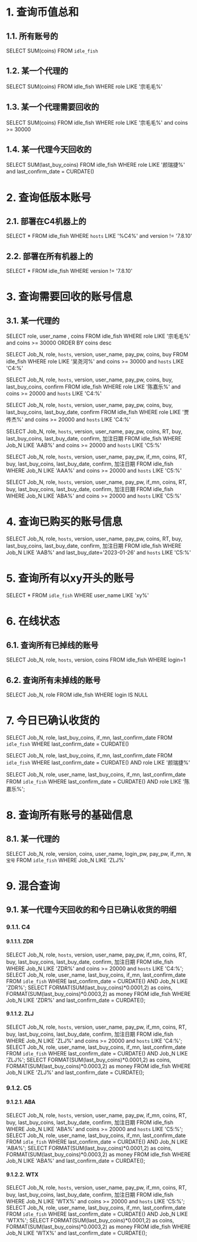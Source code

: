# 1. 查询币值总和
## 1.1. 所有账号的
SELECT SUM(coins) FROM `idle_fish`
## 1.2. 某一个代理的
SELECT SUM(coins) FROM idle_fish WHERE role LIKE '宗毛毛%'
## 1.3. 某一个代理需要回收的
SELECT SUM(coins) FROM idle_fish WHERE role LIKE '宗毛毛%' and coins >= 30000
## 1.4. 某一代理今天回收的
SELECT SUM(last_buy_coins) FROM idle_fish WHERE role LIKE '颜瑞捷%' and last_confirm_date = CURDATE()

# 2. 查询低版本账号
## 2.1. 部署在C4机器上的
SELECT * FROM idle_fish WHERE `hosts` LIKE '%C4%' and version != '7.8.10'
## 2.2. 部署在所有机器上的
SELECT * FROM idle_fish WHERE version != '7.8.10'

# 3. 查询需要回收的账号信息
## 3.1. 某一代理的

SELECT role, user_name , coins FROM idle_fish WHERE role LIKE '宗毛毛%' and coins >= 30000 ORDER BY coins desc

SELECT Job_N, role, `hosts`, version, user_name, pay_pw, coins, buy FROM idle_fish WHERE role LIKE '吴尧河%' and coins >= 30000 and `hosts` LIKE 'C4:%'

SELECT Job_N, role, `hosts`, version, user_name, pay_pw, coins, buy, last_buy_coins, confirm FROM idle_fish WHERE role LIKE '陈嘉乐%' and coins >= 20000 and `hosts` LIKE 'C4:%'

SELECT Job_N, role, `hosts`, version, user_name, pay_pw, coins, buy, last_buy_coins, last_buy_date, confirm FROM idle_fish WHERE role LIKE '贾传杰%' and coins >= 20000 and `hosts` LIKE 'C4:%'

SELECT Job_N, role, `hosts`, version, user_name, pay_pw, coins, RT, buy, last_buy_coins, last_buy_date, confirm, 加注日期 FROM idle_fish WHERE Job_N LIKE 'AAB%' and coins >= 20000 and `hosts` LIKE 'C5:%'


SELECT Job_N, role, `hosts`, version, user_name, pay_pw, if_mn, coins, RT, buy, last_buy_coins, last_buy_date, confirm, 加注日期 FROM idle_fish WHERE Job_N LIKE 'AAA%' and coins >= 20000 and `hosts` LIKE 'C5:%'

SELECT Job_N, role, `hosts`, version, user_name, pay_pw, if_mn, coins, RT, buy, last_buy_coins, last_buy_date, confirm, 加注日期 FROM idle_fish WHERE Job_N LIKE 'ABA%' and coins >= 20000 and `hosts` LIKE 'C5:%'

# 4. 查询已购买的账号信息

SELECT Job_N, role, `hosts`, version, user_name, pay_pw, coins, RT, buy, last_buy_coins, last_buy_date, confirm, 加注日期 FROM idle_fish WHERE Job_N LIKE 'AAB%' and last_buy_date='2023-01-26' and `hosts` LIKE 'C5:%'

# 5. 查询所有以xy开头的账号
SELECT * FROM `idle_fish` WHERE user_name LIKE 'xy%'

# 6. 在线状态
## 6.1. 查询所有已掉线的账号
SELECT Job_N, role, `hosts`, version, coins FROM idle_fish WHERE login=1
## 6.2. 查询所有未掉线的账号
SELECT Job_N, role FROM idle_fish WHERE login IS NULL

# 7. 今日已确认收货的

SELECT Job_N, role, last_buy_coins, if_mn, last_confirm_date FROM `idle_fish` WHERE last_confirm_date = CURDATE()

SELECT Job_N, role, last_buy_coins, if_mn, last_confirm_date FROM `idle_fish` WHERE last_confirm_date = CURDATE() AND role LIKE '颜瑞捷%'

SELECT Job_N, role, user_name, last_buy_coins, if_mn, last_confirm_date FROM `idle_fish` WHERE last_confirm_date = CURDATE() AND role LIKE '陈嘉乐%';

# 8. 查询所有账号的基础信息
## 8.1. 某一代理的
SELECT Job_N, role, version, coins, user_name, login_pw, pay_pw, if_mn, `淘宝号` FROM `idle_fish` WHERE Job_N LIKE 'ZLJ%'

# 9. 混合查询
## 9.1. 某一代理今天回收的和今日已确认收货的明细

### 9.1.1. C4

#### 9.1.1.1. ZDR

SELECT Job_N, role, `hosts`, version, user_name, pay_pw, if_mn, coins, RT, buy, last_buy_coins, last_buy_date, confirm, 加注日期 FROM idle_fish WHERE Job_N LIKE 'ZDR%' and coins >= 20000 and `hosts` LIKE 'C4:%';
SELECT Job_N, role, user_name, last_buy_coins, if_mn, last_confirm_date FROM `idle_fish` WHERE last_confirm_date = CURDATE() AND Job_N LIKE 'ZDR%';
SELECT FORMAT(SUM(last_buy_coins)*0.0001,2) as coins, FORMAT(SUM(last_buy_coins)*0.0003,2) as money FROM idle_fish WHERE Job_N LIKE 'ZDR%' and last_confirm_date = CURDATE();

#### 9.1.1.2. ZLJ

SELECT Job_N, role, `hosts`, version, user_name, pay_pw, if_mn, coins, RT, buy, last_buy_coins, last_buy_date, confirm, 加注日期 FROM idle_fish WHERE Job_N LIKE 'ZLJ%' and coins >= 20000 and `hosts` LIKE 'C4:%';
SELECT Job_N, role, user_name, last_buy_coins, if_mn, last_confirm_date FROM `idle_fish` WHERE last_confirm_date = CURDATE() AND Job_N LIKE 'ZLJ%';
SELECT FORMAT(SUM(last_buy_coins)*0.0001,2) as coins, FORMAT(SUM(last_buy_coins)*0.0003,2) as money FROM idle_fish WHERE Job_N LIKE 'ZLJ%' and last_confirm_date = CURDATE();

### 9.1.2. C5

#### 9.1.2.1. ABA

SELECT Job_N, role, `hosts`, version, user_name, pay_pw, if_mn, coins, RT, buy, last_buy_coins, last_buy_date, confirm, 加注日期 FROM idle_fish WHERE Job_N LIKE 'ABA%' and coins >= 20000 and `hosts` LIKE 'C5:%';
SELECT Job_N, role, user_name, last_buy_coins, if_mn, last_confirm_date FROM `idle_fish` WHERE last_confirm_date = CURDATE() AND Job_N LIKE 'ABA%';
SELECT FORMAT(SUM(last_buy_coins)*0.0001,2) as coins, FORMAT(SUM(last_buy_coins)*0.0003,2) as money FROM idle_fish WHERE Job_N LIKE 'ABA%' and last_confirm_date = CURDATE();

#### 9.1.2.2. WTX

SELECT Job_N, role, `hosts`, version, user_name, pay_pw, if_mn, coins, RT, buy, last_buy_coins, last_buy_date, confirm, 加注日期 FROM idle_fish WHERE Job_N LIKE 'WTX%' and coins >= 20000 and `hosts` LIKE 'C5:%';
SELECT Job_N, role, user_name, last_buy_coins, if_mn, last_confirm_date FROM `idle_fish` WHERE last_confirm_date = CURDATE() AND Job_N LIKE 'WTX%';
SELECT FORMAT(SUM(last_buy_coins)*0.0001,2) as coins, FORMAT(SUM(last_buy_coins)*0.0003,2) as money FROM idle_fish WHERE Job_N LIKE 'WTX%' and last_confirm_date = CURDATE();
